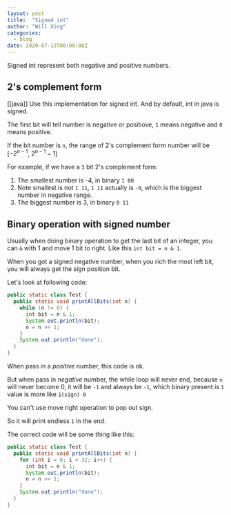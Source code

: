 ```yaml
---
layout: post
title:  "Signed int"
author: "Will Xing"
categories:
  - blog
date: 2020-07-13T00:00:00Z
---
```


Signed int represent both negative and positive numbers.

## 2's complement form

[[java]] Use this implementation for signed int. And by default, int in java is signed.

The first bit will tell number is negative or positiove, `1` means negative and `0` means positive.

If the bit number is `n`, the range of 2's complement form number will be [$-2^{n - 1}$, $2^{n -1} - 1$]

For example, if we have a `3` bit 2's complement form:
  1. The smallest number is -4, in binary `1 00`
  2. Note smallest is not `1 11`, `1 11` actually is `-0`, which is the biggest number in negative range.
  3. The biggest number is 3, in binary `0 11`

## Binary operation with signed number

Usually when doing binary operation to get the last bit of an integer, you can `&` with 1 and move 1 bit to right. Like this `int bit = n & 1`.

When you got a signed negative number, when you rich the most left bit, you will always get the sign position bit.

Let's look at following code:

```java
public static class Test {
  public static void printAllBits(int n) {
    while (n != 0) {
      int bit = n & 1;
      System.out.println(bit);
      n = n >> 1;
    }
    System.out.println("done");
  }
}
```

When pass in a *positive* number, this code is ok.

But when pass in *negative* number, the while loop will never end, because `n` will never become 0, it will be `-1` and always be `-1`, which binary present is `1` value is more like `1(sign) 0`

You can't use move right operation to pop out sign.

So it will print endless `1` in the end.

The correct code will be some thing like this:

```java
public static class Test {
  public static void printAllBits(int n) {
    for (int i = 0; i < 32; i++) {
      int bit = n & 1;
      System.out.println(bit);
      n = n >> 1;
    }
    System.out.println("done");
  }
}
```
